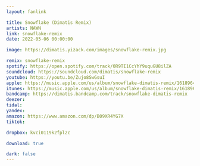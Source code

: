```yaml
---
layout: fanlink

title: Snowflake (Dimatis Remix)
artists: NAWN
link: snowflake-remix
date: 2022-05-06 00:00:00

image: https://dimatis.yizack.com/images/snowflake-remix.jpg

remix: snowflake-remix
spotify: https://open.spotify.com/track/0R9TI1CcYhY9uquGU8ilZA
soundcloud: https://soundcloud.com/dimatis/snowflake-remix
youtube: https://youtu.be/Zujo8SwGsuI
apple: https://music.apple.com/us/album/snowflake-dimatis-remix/1618964231?i=1618964233&app=music&ls=1
itunes: https://music.apple.com/us/album/snowflake-dimatis-remix/1618964231?i=1618964233&app=itunes&ls=1
bandcamp: https://dimatis.bandcamp.com/track/snowflake-dimatis-remix
deezer:
tidal: 
yandex: 
amazon: https://www.amazon.com/dp/B09XR4YG7X
tiktok: 

dropbox: kvci0119k2fpl2c

download: true

dark: false
---
```

